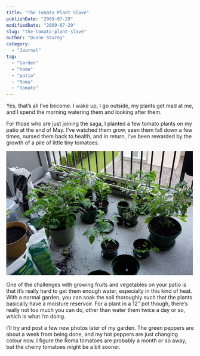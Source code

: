 ```yaml
---
title: "The Tomato Plant Slave"
publishDate: "2009-07-29"
modifiedDate: "2009-07-29"
slug: "the-tomato-plant-slave"
author: "Duane Storey"
category:
  - "Journal"
tag:
  - "Garden"
  - "home"
  - "patio"
  - "Roma"
  - "Tomato"
---
```


Yes, that’s all I’ve become. I wake up, I go outside, my plants get mad at me, and I spend the morning watering them and looking after them.

For those who are just joining the saga, I planted a few tomato plants on my patio at the end of May. I’ve watched them grow, seen them fall down a few times, nursed them back to health, and in return, I’ve been rewarded by the growth of a pile of little tiny tomatoes.

[![](_images/the-tomato-plant-slave-1.jpg)](http://www.flickr.com/photos/duanestorey/3652261385/)

One of the challenges with growing fruits and vegetables on your patio is that it’s really hard to get them enough water, especially in this kind of heat. With a normal garden, you can soak the soil thoroughly such that the plants basically have a moisture reservoir. For a plant in a 12″ pot though, there’s really not too much you can do, other than water them twice a day or so, which is what I’m doing.

I’ll try and post a few new photos later of my garden. The green peppers are about a week from being done, and my hot peppers are just changing colour now. I figure the Roma tomatoes are probably a month or so away, but the cherry tomatoes might be a bit sooner.